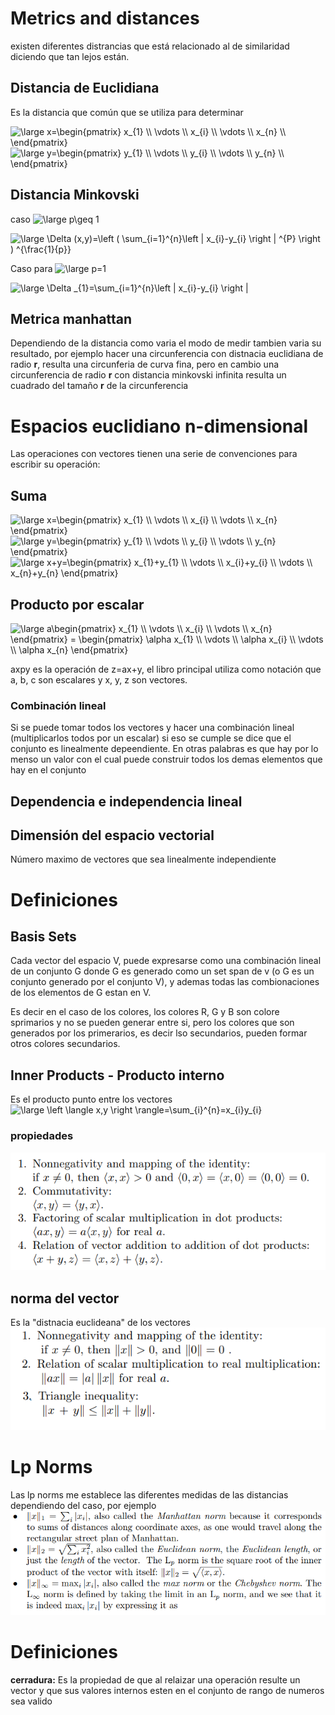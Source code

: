 # Metrics and distances
existen diferentes distrancias que está relacionado al de similaridad diciendo que tan lejos están.

## Distancia de Euclidiana
Es  la distancia que común que se utiliza para determinar 

<img src="https://latex.codecogs.com/png.latex?\large&space;x=\begin{pmatrix}&space;x_{1}&space;\\&space;\vdots&space;\\&space;x_{i}&space;\\&space;\vdots&space;\\&space;x_{n}&space;\\&space;\end{pmatrix}" title="\large x=\begin{pmatrix} x_{1} \\ \vdots \\ x_{i} \\ \vdots \\ x_{n} \\ \end{pmatrix}" />  
<img src="https://latex.codecogs.com/png.latex?\large&space;y=\begin{pmatrix}&space;y_{1}&space;\\&space;\vdots&space;\\&space;y_{i}&space;\\&space;\vdots&space;\\&space;y_{n}&space;\\&space;\end{pmatrix}" title="\large y=\begin{pmatrix} y_{1} \\ \vdots \\ y_{i} \\ \vdots \\ y_{n} \\ \end{pmatrix}" />

## Distancia Minkovski

caso <img src="https://latex.codecogs.com/png.latex?\large&space;p\geq&space;1" title="\large p\geq 1" />

<img src="https://latex.codecogs.com/png.latex?\large&space;\Delta&space;(x,y)=\left&space;(&space;\sum_{i=1}^{n}\left&space;|&space;x_{i}-y_{i}&space;\right&space;|&space;^{P}&space;\right&space;)&space;^{\frac{1}{p}}" title="\large \Delta (x,y)=\left ( \sum_{i=1}^{n}\left | x_{i}-y_{i} \right | ^{P} \right ) ^{\frac{1}{p}}" />  

Caso para 
<img src="https://latex.codecogs.com/png.latex?\large&space;p=1" title="\large p=1" />

<img src="https://latex.codecogs.com/png.latex?\large&space;\Delta&space;_{1}=\sum_{i=1}^{n}\left&space;|&space;x_{i}-y_{i}&space;\right&space;|" title="\large \Delta _{1}=\sum_{i=1}^{n}\left | x_{i}-y_{i} \right |" />

## Metrica manhattan



Dependiendo de la distancia como varia el modo de medir tambien varia su resultado, por ejemplo hacer una circunferencia con distnacia euclidiana de radio **r**, resulta una circunferia de curva fina, pero en cambio una circunferencia de radio **r** con distancia minkovski infinita resulta un cuadrado del tamaño **r** de la circunferencia


# Espacios euclidiano n-dimensional
Las operaciones con vectores tienen una serie de convenciones para escribir su operación:

## Suma
<img src="https://latex.codecogs.com/png.latex?\large&space;x=\begin{pmatrix}&space;x_{1}&space;\\&space;\vdots&space;\\&space;x_{i}&space;\\&space;\vdots&space;\\&space;x_{n}&space;\end{pmatrix}" title="\large x=\begin{pmatrix} x_{1} \\ \vdots \\ x_{i} \\ \vdots \\ x_{n} \end{pmatrix}" />

<img src="https://latex.codecogs.com/png.latex?\large&space;y=\begin{pmatrix}&space;y_{1}&space;\\&space;\vdots&space;\\&space;y_{i}&space;\\&space;\vdots&space;\\&space;y_{n}&space;\end{pmatrix}" title="\large y=\begin{pmatrix} y_{1} \\ \vdots \\ y_{i} \\ \vdots \\ y_{n} \end{pmatrix}" />

<img src="https://latex.codecogs.com/png.latex?\large&space;x&plus;y=\begin{pmatrix}&space;x_{1}&plus;y_{1}&space;\\&space;\vdots&space;\\&space;x_{i}&plus;y_{i}&space;\\&space;\vdots&space;\\&space;x_{n}&plus;y_{n}&space;\end{pmatrix}" title="\large x+y=\begin{pmatrix} x_{1}+y_{1} \\ \vdots \\ x_{i}+y_{i} \\ \vdots \\ x_{n}+y_{n} \end{pmatrix}" />


## Producto por escalar
<img src="https://latex.codecogs.com/png.latex?\large&space;a\begin{pmatrix}&space;x_{1}&space;\\&space;\vdots&space;\\&space;x_{i}&space;\\&space;\vdots&space;\\&space;x_{n}&space;\end{pmatrix}&space;=&space;\begin{pmatrix}&space;\alpha&space;x_{1}&space;\\&space;\vdots&space;\\&space;\alpha&space;x_{i}&space;\\&space;\vdots&space;\\&space;\alpha&space;x_{n}&space;\end{pmatrix}" title="\large a\begin{pmatrix} x_{1} \\ \vdots \\ x_{i} \\ \vdots \\ x_{n} \end{pmatrix} = \begin{pmatrix} \alpha x_{1} \\ \vdots \\ \alpha x_{i} \\ \vdots \\ \alpha x_{n} \end{pmatrix}" />


axpy es la operación de z=ax+y, el libro principal utiliza como notación que a, b, c son escalares y x, y, z son vectores.

### Combinación lineal
Si se puede tomar todos los vectores y hacer una combinación lineal (multiplicarlos todos por un escalar) si eso se cumple se dice que el conjunto es linealmente depeendiente. En otras palabras es que hay por lo menso un valor con el cual puede construir todos los demas elementos que hay en el conjunto


## Dependencia e independencia lineal



## Dimensión del espacio vectorial
Número maximo de vectores que sea linealmente independiente

# Definiciones

## Basis Sets
Cada vector del espacio V, puede expresarse como una combinación lineal de un conjunto G donde G es generado como un set span de v (o G es un conjunto generado por el conjunto V), y ademas todas las combionaciones de los elementos de G estan en V.

Es decir en el caso de los colores, los colores R, G y B son colore sprimarios y no se pueden generar entre si, pero los colores que son generados por los primerarios, es decir lso secundarios, pueden formar otros colores secundarios.

## Inner Products - Producto interno
Es el producto punto entre los vectores
<img src="https://latex.codecogs.com/png.latex?\large&space;\left&space;\langle&space;x,y&space;\right&space;\rangle=\sum_{i}^{n}=x_{i}y_{i}" title="\large \left \langle x,y \right \rangle=\sum_{i}^{n}=x_{i}y_{i}" />


### propiedades
![Image](/images/inner&#32;product&#32;properties.png)

## norma del vector
Es la "distnacia euclideana" de los vectores
![Image](/images/norm&#32;vector&#32;properties.png)







# Lp Norms
Las lp norms me establece las diferentes medidas de las distancias dependiendo del caso, por ejemplo
![Image](/images/lp&#32;norms&#32;vector.png)




# Definiciones

**cerradura:** Es la propiedad de que al relaizar una operación resulte un vector y que
 sus valores internos esten en el conjunto de rango de numeros sea valido